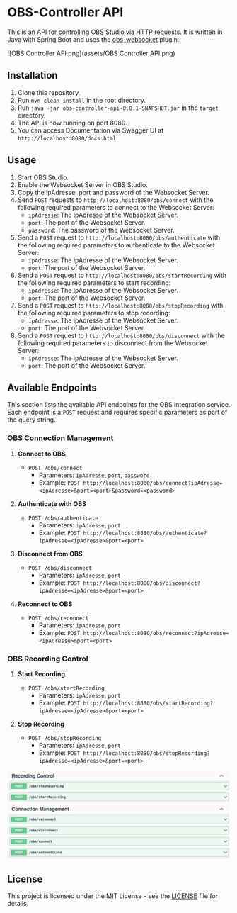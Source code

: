 # OBS-Controller API

This is an API for controlling OBS Studio via HTTP requests.
It is written in Java with Spring Boot and uses
the [obs-websocket](https://github.com/obsproject/obs-websocket/blob/master/docs/generated/protocol.md#startrecord)
plugin.

![OBS Controller API.png](assets/OBS Controller API.png)

## Installation

1. Clone this repository.
2. Run `mvn clean install` in the root directory.
3. Run `java -jar obs-controller-api-0.0.1-SNAPSHOT.jar` in the `target` directory.
4. The API is now running on port 8080.
5. You can access Documentation via Swagger UI at `http://localhost:8080/docs.html`.

## Usage

1. Start OBS Studio.
2. Enable the Websocket Server in OBS Studio.
3. Copy the ipAdresse, port and password of the Websocket Server.
4. Send `POST` requests to `http://localhost:8080/obs/connect` with the following required parameters to connect to the
   Websocket Server:
    - `ipAdresse`: The ipAdresse of the Websocket Server.
    - `port`: The port of the Websocket Server.
    - `password`: The password of the Websocket Server.
5. Send a `POST` request to `http://localhost:8080/obs/authenticate` with the following required parameters to
   authenticate to the Websocket Server:
    - `ipAdresse`: The ipAdresse of the Websocket Server.
    - `port`: The port of the Websocket Server.
6. Send a `POST` request to `http://localhost:8080/obs/startRecording` with the following required parameters to start
   recording:
    - `ipAdresse`: The ipAdresse of the Websocket Server.
    - `port`: The port of the Websocket Server.
7. Send a `POST` request to `http://localhost:8080/obs/stopRecording` with the following required parameters to stop
   recording:
    - `ipAdresse`: The ipAdresse of the Websocket Server.
    - `port`: The port of the Websocket Server.
8. Send a `POST` request to `http://localhost:8080/obs/disconnect` with the following required parameters to disconnect
   from the Websocket Server:
    - `ipAdresse`: The ipAdresse of the Websocket Server.
    - `port`: The port of the Websocket Server.

## Available Endpoints

This section lists the available API endpoints for the OBS integration service. Each endpoint is a `POST` request and
requires specific parameters as part of the query string.

### OBS Connection Management

1. **Connect to OBS**
    - `POST /obs/connect`
        - Parameters: `ipAdresse`, `port`, `password`
        - Example: `POST http://localhost:8080/obs/connect?ipAdresse=<ipAdresse>&port=<port>&password=<password>`

2. **Authenticate with OBS**
    - `POST /obs/authenticate`
        - Parameters: `ipAdresse`, `port`
        - Example: `POST http://localhost:8080/obs/authenticate?ipAdresse=<ipAdresse>&port=<port>`

3. **Disconnect from OBS**
    - `POST /obs/disconnect`
        - Parameters: `ipAdresse`, `port`
        - Example: `POST http://localhost:8080/obs/disconnect?ipAdresse=<ipAdresse>&port=<port>`

4. **Reconnect to OBS**
    - `POST /obs/reconnect`
        - Parameters: `ipAdresse`, `port`
        - Example: `POST http://localhost:8080/obs/reconnect?ipAdresse=<ipAdresse>&port=<port>`

### OBS Recording Control

1. **Start Recording**
    - `POST /obs/startRecording`
        - Parameters: `ipAdresse`, `port`
        - Example: `POST http://localhost:8080/obs/startRecording?ipAdresse=<ipAdresse>&port=<port>`

2. **Stop Recording**
    - `POST /obs/stopRecording`
        - Parameters: `ipAdresse`, `port`
        - Example: `POST http://localhost:8080/obs/stopRecording?ipAdresse=<ipAdresse>&port=<port>`

![swagger-doc.png](assets/swagger-doc.png)

## License

This project is licensed under the MIT License - see the [LICENSE](LICENSE) file for details.

